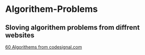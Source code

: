 # Algorithem-Problems
## Sloving algorithem problems from diffrent websites
[60 Algorithems from codesignal.com](https://github.com/rumiani/algorithem-problems/blob/60codesignal/README.md)
